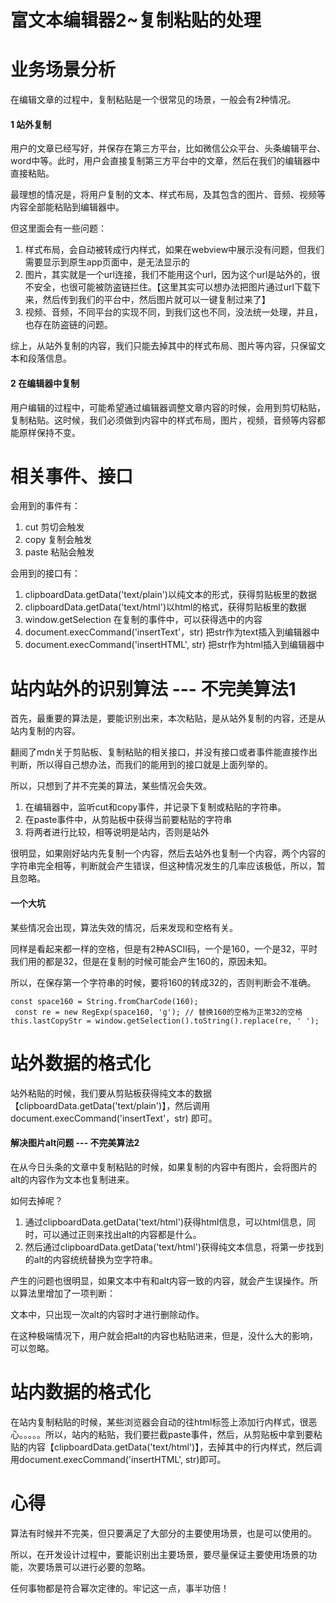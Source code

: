 # 富文本编辑器2~复制粘贴的处理

# 业务场景分析

在编辑文章的过程中，复制粘贴是一个很常见的场景，一般会有2种情况。

#### 1 站外复制

用户的文章已经写好，并保存在第三方平台，比如微信公众平台、头条编辑平台、word中等。此时，用户会直接复制第三方平台中的文章，然后在我们的编辑器中直接粘贴。

最理想的情况是，将用户复制的文本、样式布局，及其包含的图片、音频、视频等内容全部能粘贴到编辑器中。

但这里面会有一些问题：

1. 样式布局，会自动被转成行内样式，如果在webview中展示没有问题，但我们需要显示到原生app页面中，是无法显示的
2. 图片，其实就是一个url连接，我们不能用这个url，因为这个url是站外的，很不安全，也很可能被防盗链拦住。【这里其实可以想办法把图片通过url下载下来，然后传到我们的平台中，然后图片就可以一键复制过来了】
3. 视频、音频，不同平台的实现不同，到我们这也不同，没法统一处理，并且，也存在防盗链的问题。

综上，从站外复制的内容，我们只能去掉其中的样式布局、图片等内容，只保留文本和段落信息。

#### 2 在编辑器中复制

用户编辑的过程中，可能希望通过编辑器调整文章内容的时候，会用到剪切粘贴，复制粘贴。这时候，我们必须做到内容中的样式布局，图片，视频，音频等内容都能原样保持不变。

# 相关事件、接口

会用到的事件有：

1. cut 剪切会触发
2. copy 复制会触发
3. paste 粘贴会触发

会用到的接口有：

1. clipboardData.getData('text/plain')以纯文本的形式，获得剪贴板里的数据
2. clipboardData.getData('text/html')以html的格式，获得剪贴板里的数据
2. window.getSelection 在复制的事件中，可以获得选中的内容
2. document.execCommand('insertText'，str) 把str作为text插入到编辑器中
3. document.execCommand('insertHTML', str) 把str作为html插入到编辑器中

# 站内站外的识别算法 --- 不完美算法1

首先，最重要的算法是，要能识别出来，本次粘贴，是从站外复制的内容，还是从站内复制的内容。

翻阅了mdn关于剪贴板、复制粘贴的相关接口，并没有接口或者事件能直接作出判断，所以得自己想办法，而我们的能用到的接口就是上面列举的。

所以，只想到了并不完美的算法，某些情况会失效。

1. 在编辑器中，监听cut和copy事件，并记录下复制或粘贴的字符串。
2. 在paste事件中，从剪贴板中获得当前要粘贴的字符串
3. 将两者进行比较，相等说明是站内，否则是站外

很明显，如果刚好站内先复制一个内容，然后去站外也复制一个内容，两个内容的字符串完全相等，判断就会产生错误，但这种情况发生的几率应该极低，所以，暂且忽略。

#### 一个大坑

某些情况会出现，算法失效的情况，后来发现和空格有关。

同样是看起来都一样的空格，但是有2种ASCII码，一个是160，一个是32，平时我们用的都是32，但是在复制的时候可能会产生160的，原因未知。

所以，在保存第一个字符串的时候，要将160的转成32的，否则判断会不准确。

```
const space160 = String.fromCharCode(160);
 const re = new RegExp(space160, 'g'); // 替换160的空格为正常32的空格 
this.lastCopyStr = window.getSelection().toString().replace(re, ' ');
```

# 站外数据的格式化

站外粘贴的时候，我们要从剪贴板获得纯文本的数据【clipboardData.getData('text/plain')】，然后调用document.execCommand('insertText'，str) 即可。

#### 解决图片alt问题 --- 不完美算法2

在从今日头条的文章中复制粘贴的时候，如果复制的内容中有图片，会将图片的alt的内容作为文本也复制进来。

如何去掉呢？

1. 通过clipboardData.getData('text/html')获得html信息，可以html信息，同时，可以通过正则来找出alt的内容都是什么。
2. 然后通过clipboardData.getData('text/html')获得纯文本信息，将第一步找到的alt的内容统统替换为空字符串。

产生的问题也很明显，如果文本中有和alt内容一致的内容，就会产生误操作。所以算法里增加了一项判断：

文本中，只出现一次alt的内容时才进行删除动作。

在这种极端情况下，用户就会把alt的内容也粘贴进来，但是，没什么大的影响，可以忽略。

# 站内数据的格式化

在站内复制粘贴的时候，某些浏览器会自动的往html标签上添加行内样式，很恶心。。。。。所以，站内的粘贴，我们要拦截paste事件，然后，从剪贴板中拿到要粘贴的内容【clipboardData.getData('text/html')】，去掉其中的行内样式，然后调用document.execCommand('insertHTML', str)即可。

# 心得

算法有时候并不完美，但只要满足了大部分的主要使用场景，也是可以使用的。

所以，在开发设计过程中，要能识别出主要场景，要尽量保证主要使用场景的功能，次要场景可以进行必要的忽略。

任何事物都是符合幂次定律的。牢记这一点，事半功倍！


